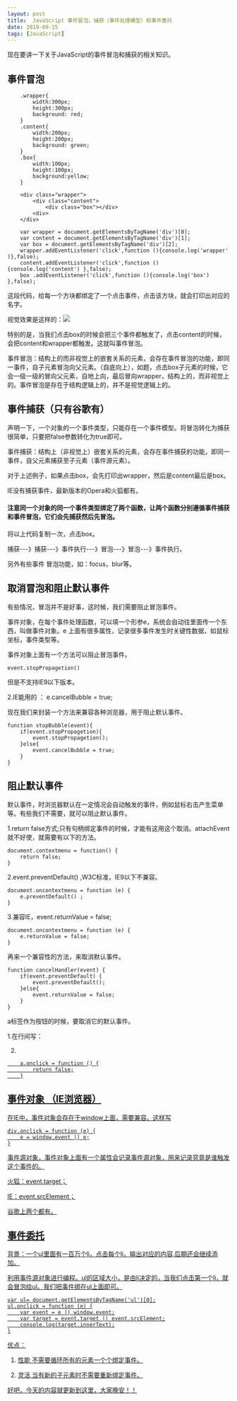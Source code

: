 ```yaml
---
layout: post
title:  JavaScript 事件冒泡，捕获（事件处理模型）和事件委托
date: 2019-09-15
tags: [JavaScript]
---
```


现在要讲一下关于JavaScript的事件冒泡和捕获的相关知识。

## 事件冒泡
		.wrapper{
			width:300px;
			height:300px;
			background: red;
		}
		.content{
			width:200px;
			height:200px;
			background: green;
		}
		.box{
			width:100px;
			height:100px;
			background:yellow;
		}

		<div class="wrapper">
			<div class="content">
				<div class="box"></div>
			<div>
		</div>	
		
		var wrapper = document.getElementsByTagName('div')[0];
		var content = document.getElementsByTagName('div')[1];
		var box = document.getElementsByTagName('div')[2];
		wrapper.addEventListener('click',function (){console.log('wrapper' )},false);
		content.addEventListener('click',function (){console.log('content') },false);
		box .addEventListener('click',function (){console.log('box') },false);

这段代码，给每一个方块都绑定了一个点击事件，点击该方块，就会打印出对应的名字。

视觉效果是这样的：<img src="http://os310ujuc.bkt.clouddn.com/blog12.PNG">

特别的是，当我们点击box的时候会把三个事件都触发了，点击content的时候，会把content和wrapper都触发。这就叫事件冒泡。

事件冒泡：结构上的而非视觉上的嵌套关系的元素，会存在事件冒泡的功能，即同一事件，自子元素冒泡向父元素。（自底向上），如题，点击box子元素的时候，它会一级一级的冒向父元素，自地上向，最后冒向wrapper，结构上的，而非视觉上的。事件冒泡是存在于结构逻辑上的，并不是视觉逻辑上的。

## 事件捕获（只有谷歌有）

声明一下，一个对象的一个事件类型，只能存在一个事件模型。将冒泡转化为捕获很简单，只要把false参数转化为true即可。

事件捕获：结构上（非视觉上）嵌套关系的元素，会存在事件捕获的功能，即同一事件，自父元素捕获至子元素（事件源元素）。

对于上述例子，如果点击box，会先打印出wrapper，然后是content最后是box。

IE没有捕获事件，最新版本的Opera和火狐都有。

#### 注意同一个对象的同一个事件类型绑定了两个函数，让两个函数分别遵循事件捕获和事件冒泡，它们会先捕获然后先冒泡。

将以上代码复制一次，点击box。

捕获---》捕获---》事件执行---》冒泡---》冒泡---》事件执行。

另外有些事件 冒泡功能，如：focus，blur等。

## 取消冒泡和阻止默认事件

有些情况，冒泡并不是好事，这时候，我们需要阻止冒泡事件。

事件对象，在每个事件处理函数，可以填一个形参e，系统会自动往里面传一个东西，叫做事件对象。e 上面有很多属性，记录很多事件发生时关键性数据，如鼠标坐标，事件类型等。

事件对象上面有一个方法可以阻止冒泡事件。

	event.stopPropagetion()

但是不支持IE9以下版本。

2.IE能用的 ： e.cancelBubble = true;

现在我们来封装一个方法来兼容各种浏览器，用于阻止默认事件。

	function stopBubble(event){
		if(event.stopPropagetion){
			event.stopPropagetion();
		}else{
			event.cancelBubble = true;
		}
	}

## 阻止默认事件

默认事件，时浏览器默认在一定情况会自动触发的事件，例如鼠标右击产生菜单等。有些我们不需要，就可以阻止默认事件。

1.return false方式;只有句柄绑定事件的时候，才能有这用这个取消。attachEvent就不好使，就需要有以下的方法。

	document.contextmenu = function() {
		return false;
	}

2.event.preventDefault() ,W3C标准，IE9以下不兼容。 

	document.oncontextmenu = function (e) {
		e.preventDefault() ;
	}

3.兼容IE，event.returnValue = false;

	document.oncontextmenu = function (e) {
		e.returnValue = false;
	}

再来一个兼容性的方法，来取消默认事件。

	function cancelHandler(event) {
		if(event.preventDefault) {
			event.preventDefault();
		}else{
			event.returnValue = false;
		}
	}
	
a标签作为按钮的时候，要取消它的默认事件。

1.在行间写：<a href="javascript:void(false)//相当于写返回值 return false">

2.

		a.onclick = function () {
			return false;
		}

## 事件对象 （IE浏览器）

在IE中，事件对象会存在于window上面，需要兼容。这样写

	div.onclick = function (e) {
		e = window.event || e;
	}

事件源对象，事件对象上面有一个属性会记录事件源对象，用来记录究竟是谁触发这个事件的。

火狐：event.target；

IE：event.srcElement；

谷歌上两个都有。

## 事件委托 

背景：一个ul里面有一百万个li，点击每个li，输出对应的内容,后期还会继续添加。

利用事件源对象进行编程。ul的区域大小，是由li决定的，当我们点击第一个li，就会冒泡给ul。我们把事件绑在ul上面即可。

	var ul= document.getElementsByTagName('ul')[0];
	ul.onclick = function (e) {
		var event = e || window.event;
		var target = event.target || event.srcElement;
		console.log(target.innerText);
	}

优点：

1. 性能 不需要循环所有的元素一个个绑定事件。

2. 灵活 当有新的子元素时不需要重新绑定事件。

好吧，今天的内容就更新到这里，大家晚安！！